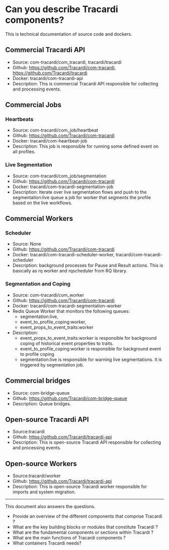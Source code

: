 # Can you describe Tracardi components?

This is technical documentation of source code and dockers.

## Commercial Tracardi API

- Source: com-tracardi/com_tracardi, tracardi/tracardi
- Github: https://github.com/Tracardi/com-tracardi, https://github.com/Tracardi/tracardi
- Docker: tracardi/com-tracardi-api
- Description: This is commercial Tracardi API responsible for collecting and processing events.

## Commercial Jobs

### Heartbeats

- Source: com-tracardi/com_job/heartbeat
- Github: https://github.com/Tracardi/com-tracardi
- Docker: tracardi/com-heartbeat-job
- Description: This job is responsible for running some defined event on all profiles. 

### Live Segmentation

- Source: com-tracardi/com_job/segmentation
- Github: https://github.com/Tracardi/com-tracardi
- Docker: tracardi/com-tracardi-segmentation-job
- Description: Iterate over live segmentation flows and push to the segmentation:live queue a job for worker that
  segments the profile based on the live workflows.

## Commercial Workers

### Scheduler

- Source: None
- Github: https://github.com/Tracardi/com-tracardi
- Docker: tracardi/com-tracardi-scheduler-worker, tracardi/com-tracardi-scheduler
- Description: background processes for Pause and Result actions. This is basically as rq worker and rqscheduler from RQ
  library.

### Segmentation and Coping

- Source: com-tracardi/com_worker
- Github: https://github.com/Tracardi/com-tracardi
- Docker: tracardi/com-tracardi-segmentation-worker
- Redis Queue Worker that monitors the following queues:
    - segmentation:live,
    - event_to_profile_coping:worker,
    - event_props_to_event_traits:worker
- Description:
    - event_props_to_event_traits:worker is responsible for background coping of historical event properties to traits.
    - event_to_profile_coping:worker is responsible for background event to profile coping
    - segmentation:live is responsible for warning live segmentations. It is triggered by segmentation job.

## Commercial bridges

- Source: com-bridge-queue
- Github: https://github.com/Tracardi/com-bridge-queue
- Description: Queue bridges.

## Open-source Tracardi API

- Source:tracardi
- Github: https://github.com/Tracardi/tracardi-api
- Description: This is open-source Tracardi API responsible for collecting and processing events.

## Open-source Workers

- Source:tracardi/worker
- Github: https://github.com/Tracardi/tracardi-api
- Description: This is open-source Tracardi worker responsible for imports and system migration. 

---
This document also answers the questions.

- Provide an overview of the different components that comprise Tracardi ?
- What are the key building blocks or modules that constitute Tracardi ?
- What are the fundamental components or sections within Tracardi ?
- What are the main functions of Tracardi components ?
- What containers Tracardi needs?
